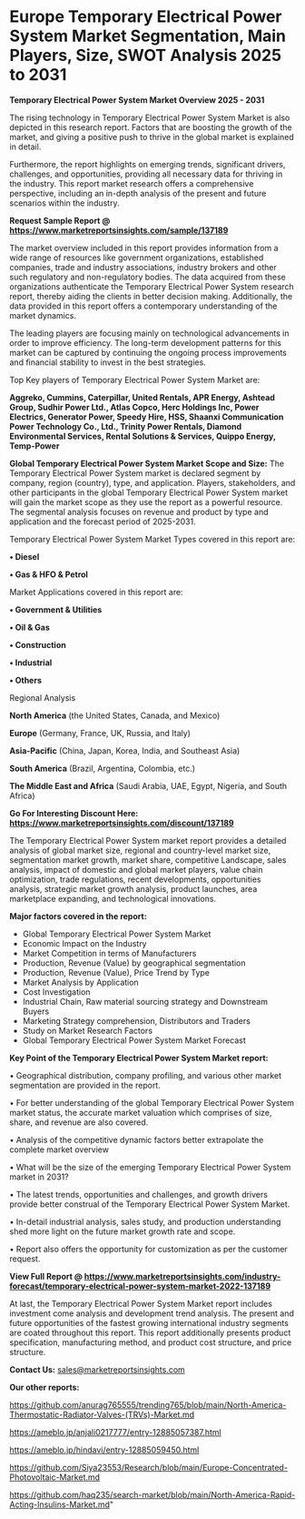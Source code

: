 # Europe Temporary Electrical Power System Market Segmentation, Main Players, Size, SWOT Analysis 2025 to 2031

<Strong> Temporary Electrical Power System Market Overview 2025 - 2031</strong>

The rising technology in Temporary Electrical Power System Market is also depicted in this research report. Factors that are boosting the growth of the market, and giving a positive push to thrive in the global market is explained in detail.

Furthermore, the report highlights on emerging trends, significant drivers, challenges, and opportunities, providing all necessary data for thriving in the industry. This report market research offers a comprehensive perspective, including an in-depth analysis of the present and future scenarios within the industry.

<strong>Request Sample Report @ <a href=https://www.marketreportsinsights.com/sample/137189>https://www.marketreportsinsights.com/sample/137189</a></strong>

The market overview included in this report provides information from a wide range of resources like government organizations, established companies, trade and industry associations, industry brokers and other such regulatory and non-regulatory bodies. The data acquired from these organizations authenticate the Temporary Electrical Power System research report, thereby aiding the clients in better decision making. Additionally, the data provided in this report offers a contemporary understanding of the market dynamics.

The leading players are focusing mainly on technological advancements in order to improve efficiency. The long-term development patterns for this market can be captured by continuing the ongoing process improvements and financial stability to invest in the best strategies.

Top Key players of Temporary Electrical Power System Market are:

<strong>Aggreko, Cummins, Caterpillar, United Rentals, APR Energy, Ashtead Group, Sudhir Power Ltd., Atlas Copco, Herc Holdings Inc, Power Electrics, Generator Power, Speedy Hire, HSS, Shaanxi Communication Power Technology Co., Ltd., Trinity Power Rentals, Diamond Environmental Services, Rental Solutions & Services, Quippo Energy, Temp-Power</strong>

<strong><b>Global Temporary Electrical Power System Market Scope and Size:</b></strong>
The Temporary Electrical Power System market is declared segment by company, region (country), type, and application. Players, stakeholders, and other participants in the global Temporary Electrical Power System market will gain the market scope as they use the report as a powerful resource. The segmental analysis focuses on revenue and product by type and application and the forecast period of 2025-2031.

Temporary Electrical Power System Market Types covered in this report are:

<strong>• Diesel

• Gas & HFO & Petrol</strong>

Market Applications covered in this report are:

<strong>• Government & Utilities

• Oil & Gas

• Construction

• Industrial

• Others</strong> 

Regional Analysis

<strong>North America</strong> (the United States, Canada, and Mexico)

<strong>Europe</strong> (Germany, France, UK, Russia, and Italy)

<strong>Asia-Pacific</strong> (China, Japan, Korea, India, and Southeast Asia)

<strong>South America</strong> (Brazil, Argentina, Colombia, etc.)

<strong>The Middle East and Africa</strong> (Saudi Arabia, UAE, Egypt, Nigeria, and South Africa)

<strong>Go For Interesting Discount Here: <a href=https://www.marketreportsinsights.com/discount/137189>https://www.marketreportsinsights.com/discount/137189</a></strong>

The Temporary Electrical Power System market report provides a detailed analysis of global market size, regional and country-level market size, segmentation market growth, market share, competitive Landscape, sales analysis, impact of domestic and global market players, value chain optimization, trade regulations, recent developments, opportunities analysis, strategic market growth analysis, product launches, area marketplace expanding, and technological innovations.

<strong><b>Major factors covered in the report:</b></strong>
<ul>
  <li>Global Temporary Electrical Power System Market </li>
  <li>Economic Impact on the Industry</li>
  <li>Market Competition in terms of Manufacturers</li>
  <li>Production, Revenue (Value) by geographical segmentation</li>
  <li>Production, Revenue (Value), Price Trend by Type</li>
  <li>Market Analysis by Application</li>
  <li>Cost Investigation</li>
  <li>Industrial Chain, Raw material sourcing strategy and Downstream Buyers</li>
  <li>Marketing Strategy comprehension, Distributors and Traders</li>
  <li>Study on Market Research Factors</li>
  <li>Global Temporary Electrical Power System Market Forecast</li>
</ul>

<strong><b>Key Point of the Temporary Electrical Power System Market report:</b></strong>

• Geographical distribution, company profiling, and various other market segmentation are provided in the report.

• For better understanding of the global Temporary Electrical Power System market status, the accurate market valuation which comprises of size, share, and revenue are also covered.

• Analysis of the competitive dynamic factors better extrapolate the complete market overview

• What will be the size of the emerging Temporary Electrical Power System market in 2031?

• The latest trends, opportunities and challenges, and growth drivers provide better construal of the Temporary Electrical Power System Market.

• In-detail industrial analysis, sales study, and production understanding shed more light on the future market growth rate and scope.

• Report also offers the opportunity for customization as per the customer request.

<strong><b>View Full Report @ <a href=https://www.marketreportsinsights.com/industry-forecast/temporary-electrical-power-system-market-2022-137189>https://www.marketreportsinsights.com/industry-forecast/temporary-electrical-power-system-market-2022-137189</a></b></strong>


At last, the Temporary Electrical Power System Market report includes investment come analysis and development trend analysis. The present and future opportunities of the fastest growing international industry segments are coated throughout this report. This report additionally presents product specification, manufacturing method, and product cost structure, and price structure.

<strong>Contact Us:</strong>
sales@marketreportsinsights.com

<strong>Our other reports:</strong>

<a href=https://github.com/anurag765555/trending765/blob/main/North-America-Thermostatic-Radiator-Valves-(TRVs)-Market.md>https://github.com/anurag765555/trending765/blob/main/North-America-Thermostatic-Radiator-Valves-(TRVs)-Market.md</a>

<a href=https://ameblo.jp/anjali0217777/entry-12885057387.html>https://ameblo.jp/anjali0217777/entry-12885057387.html</a>

<a href=https://ameblo.jp/hindavi/entry-12885059450.html>https://ameblo.jp/hindavi/entry-12885059450.html</a>

<a href=https://github.com/Siya23553/Research/blob/main/Europe-Concentrated-Photovoltaic-Market.md>https://github.com/Siya23553/Research/blob/main/Europe-Concentrated-Photovoltaic-Market.md</a>

<a href=https://github.com/haq235/search-market/blob/main/North-America-Rapid-Acting-Insulins-Market.md>https://github.com/haq235/search-market/blob/main/North-America-Rapid-Acting-Insulins-Market.md</a>"
